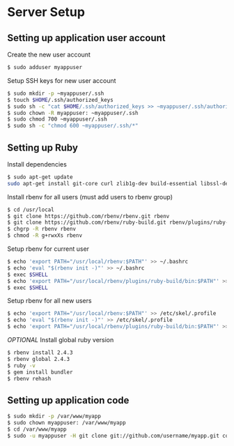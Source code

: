 # Server Setup
## Setting up application user account
Create the new user account
```bash
$ sudo adduser myappuser
```
Setup SSH keys for new user account
```bash
$ sudo mkdir -p ~myappuser/.ssh
$ touch $HOME/.ssh/authorized_keys
$ sudo sh -c "cat $HOME/.ssh/authorized_keys >> ~myappuser/.ssh/authorized_keys"
$ sudo chown -R myappuser: ~myappuser/.ssh
$ sudo chmod 700 ~myappuser/.ssh
$ sudo sh -c "chmod 600 ~myappuser/.ssh/*"
```
## Setting up Ruby
Install dependencies
```bash
$ sudo apt-get update
sudo apt-get install git-core curl zlib1g-dev build-essential libssl-dev libreadline-dev libyaml-dev libsqlite3-dev sqlite3 libxml2-dev libxslt1-dev libcurl4-openssl-dev python-software-properties libffi-dev nodejs
```
Install rbenv for all users (must add users to rbenv group)
```bash
$ cd /usr/local
$ git clone https://github.com/rbenv/rbenv.git rbenv
$ git clone https://github.com/rbenv/ruby-build.git rbenv/plugins/ruby-build
$ chgrp -R rbenv rbenv
$ chmod -R g+rwxXs rbenv
```
Setup rbenv for current user
```bash
$ echo 'export PATH="/usr/local/rbenv:$PATH"' >> ~/.bashrc
$ echo 'eval "$(rbenv init -)"' >> ~/.bashrc
$ exec $SHELL
$ echo 'export PATH="/usr/local/rbenv/plugins/ruby-build/bin:$PATH"' >> ~/.bashrc
$ exec $SHELL
```
Setup rbenv for all new users
```bash
$ echo 'export PATH="/usr/local/rbenv:$PATH"' >> /etc/skel/.profile
$ echo 'eval "$(rbenv init -)"' >> /etc/skel/.profile
$ echo 'export PATH="/usr/local/rbenv/plugins/ruby-build/bin:$PATH"' >> /etc/skel/.profile
```
*OPTIONAL* Install global ruby version
```bash
$ rbenv install 2.4.3
$ rbenv global 2.4.3
$ ruby -v
$ gem install bundler
$ rbenv rehash
```
## Setting up application code
```bash
$ sudo mkdir -p /var/www/myapp
$ sudo chown myappuser: /var/www/myapp
$ cd /var/www/myapp
$ sudo -u myappuser -H git clone git://github.com/username/myapp.git code
```

